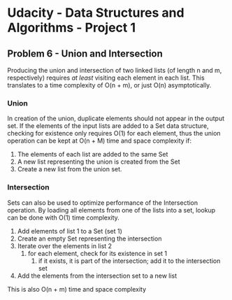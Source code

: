 # Udacity - Data Structures and Algorithms - Project 1

## Problem 6 - Union and Intersection

Producing the union and intersection of two linked lists (of length n and m, respectively) requires *at least* visiting 
each element in each list. This translates to a time complexity of O(n + m), or just O(n) asymptotically.

### Union

In creation of the union, duplicate elements should not appear in the output set. If the elements of the input lists 
are added to a Set data structure, checking for existence only requires O(1) for each element, thus the 
union operation can be kept at O(n + M) time and space complexity if:

1. The elements of each list are added to the same Set
1. A new list representing the union is created from the Set
1. Create a new list from the union set.

### Intersection

Sets can also be used to optimize performance of the Intersection operation. By loading all elements from one of the
lists into a set, lookup can be done with O(1) time complexity.

1. Add elements of list 1 to a Set (set 1)
1. Create an empty Set representing the intersection
1. Iterate over the elements in list 2 
    1. for each element, check for its existence in set 1
        1. if it exists, it is part of the intersection; add it to the intersection set
1. Add the elements from the intersection set to a new list

This is also O(n + m) time and space complexity







